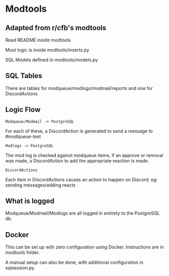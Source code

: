# Modtools
## Adapted from r/cfb's modtools

Read README inside modtools

Most logic is inside modtools/inserts.py

SQL Models defined in modtools/models.py

## SQL Tables

There are tables for modqueue/modlogs/modmail/reports and one for DiscordActions

## Logic Flow

```Modqueue/Modmail -> PostgreSQL```

For each of these, a DiscordAction is generated to send a message to #modqueue-test

```Modlogs -> PostgreSQL```

The mod log is checked against modqueue items, if an approve or removal was made, a DiscordAction to add the appropriate reaction is made.

```DiscordActions```

Each item in DiscordActions causes an action to happen on Discord; eg: sending messages/adding reacts

## What is logged

Modqueue/Modmail/Modlogs are all logged in entirety to the PostgreSQL db.

## Docker
This can be set up with zero configuration using Docker. Instructions are in modtools folder.

A manual setup can also be done, with additional configuration in sqlsession.py.
